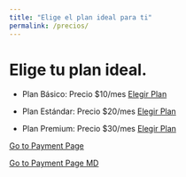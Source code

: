 ```yaml
---
title: "Elige el plan ideal para ti"
permalink: /precios/
---
```


# Elige tu plan ideal.

- Plan Básico: Precio $10/mes
  [Elegir Plan](/checkout?plan=basico)

- Plan Estándar: Precio $20/mes
  [Elegir Plan](/checkout?plan=estandar)

- Plan Premium: Precio $30/mes
  [Elegir Plan](/checkout?plan=premium)


<a href="https://gastrali.netlify.app/payment.html">Go to Payment Page</a>


[Go to Payment Page MD](/payment_form/)
